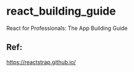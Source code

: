 # react_building_guide
React for Professionals: The App Building Guide

## Ref:
https://reactstrap.github.io/
